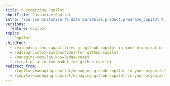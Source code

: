 ```yaml
---
title: Customizing Copilot
shortTitle: Customize Copilot
intro: 'You can customize {% data variables.product.prodname_copilot %} to make it fit your specific needs.'
versions:
  feature: copilot
topics:
  - Copilot
children:
  - /extending-the-capabilities-of-github-copilot-in-your-organization
  - /adding-custom-instructions-for-github-copilot
  - /managing-copilot-knowledge-bases
  - /creating-a-custom-model-for-github-copilot
redirect_from:
  - /copilot/managing-copilot/managing-github-copilot-in-your-organization/customizing-copilot-for-your-organization
  - /copilot/managing-copilot/managing-github-copilot-in-your-organization/enhancing-copilot-for-your-organization
---
```

